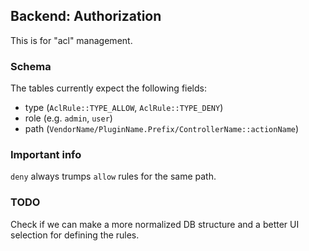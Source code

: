## Backend: Authorization

This is for "acl" management.

### Schema
The tables currently expect the following fields:
- type (`AclRule::TYPE_ALLOW`, `AclRule::TYPE_DENY`)
- role (e.g. `admin`, `user`)
- path (`VendorName/PluginName.Prefix/ControllerName::actionName`)

### Important info
`deny` always trumps `allow` rules for the same path.

### TODO
Check if we can make a more normalized DB structure and a better UI selection for defining the rules.
